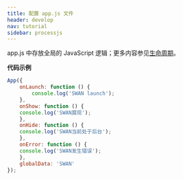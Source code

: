 ```yaml
---
title: 配置 app.js 文件
header: develop
nav: tutorial
sidebar: processjs
---
```




app.js 中存放全局的 JavaScript 逻辑；更多内容参见[生命周期](https://smartprogram.baidu.com/docs/develop/framework/process_life/)。

**代码示例**

```javascript
App({
    onLaunch: function () {
        console.log('SWAN launch');
    },
    onShow: function () {
	console.log('SWAN展现');
    },
    onHide: function () {
	console.log('SWAN当前处于后台');
    },
    onError: function () {
	console.log('SWAN发生错误');
    },
    globalData: 'SWAN'
});
```
